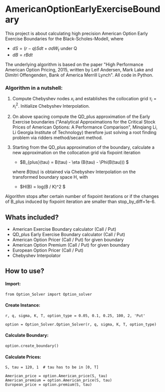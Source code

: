 # AmericanOptionEarlyExerciseBoundary
This project is about calculating high precision American Option Early Exercise Boundaries for the Black-Scholes-Modell,
where 
* $dS = (r-q) S dt + \sigma dW_t$  under Q
* $dB = r B dt$

The underlying algorithm is based on the paper
"High Performance American Option Pricing, 2015, written by Leif Andersen, Mark Lake and Dimitri Offengenden,
Bank of America Merrill Lynch". All code in Python.

### Algorithm in a nutshell:
1. Compute Chebyshev nodes $x_i$ and establishes the collocation grid $\tau_i = x_i^2$. Initialize Chebyshev Interpolation.

2. On above spacing compute the QD_plus approximation of the Early Exercise boundaries ("Analytical Approximations for the
Critical Stock Prices of American
Options: A Performance Comparison", Minqiang Li, Li
Georgia Institute of Technology) therefore just solving a root finding problem via ridders method/secant method.
   
3. Starting from the QD_plus approximation of the boundary, calculate a new approximation on the collocation grid 
via fixpoint iteration
    *  $B_{plus}(tau) = B(tau) - \eta (B(tau) - \Phi(B(tau))) $

    where $B(tau)$ is obtained via Chebyshev Interpolation on the transformed boundary space H, with
    * $H(B) = log(B / K)^2 $
    
Algorithm stops after certain number of fixpoint iterations or if the changes of B_plus induced by fixpoint iteration 
are smaller than stop_by_diff=1e-6.

## Whats included?
* American Exercise Boundary calculator (Call / Put)
* QD_plus Early Exercise Boundary calculator (Call / Put)
* American Option Pricer (Call / Put) for given boundary
* American Option Premium (Call / Put) for given boundary
* European Option Pricer (Call / Put)
* Chebyshev Interpolator

## How to use?
#### Import:
```
from Option_Solver import Option_solver

```
#### Create Instance:
```
r, q, sigma, K, T, option_type = 0.05, 0.1, 0.25, 100, 2, 'Put'

option = Option_Solver.Option_Solver(r, q, sigma, K, T, option_type)
```

#### Calculate Boundary:
```
option.create_boundary()

```
#### Calculate Prices:

```
S, tau = 120, 1  # tau has to be in [0, T]

American_price = option.American_price(S, tau) 
American_premium = option.American_price(S, tau)
European_price = option.premium(S, tau) 
```




